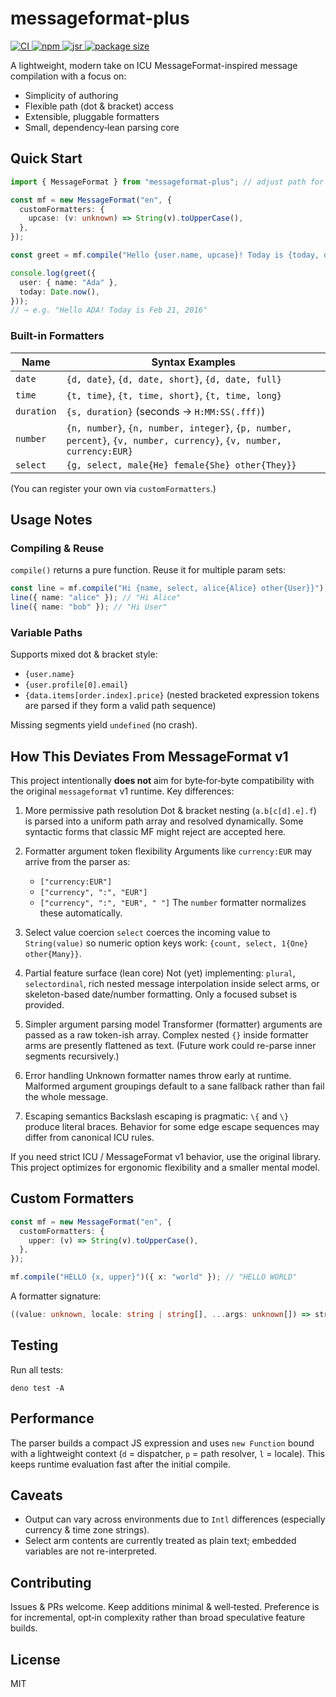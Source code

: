 # messageformat-plus

<a href="https://github.com/Marcisbee/messageformat-plus/actions">
  <img alt="CI" src="https://img.shields.io/github/actions/workflow/status/Marcisbee/messageformat-plus/main.yml?branch=main&style=flat-square" />
</a>
<a href="https://www.npmjs.com/package/messageformat-plus">
  <img alt="npm" src="https://img.shields.io/npm/v/messageformat-plus.svg?style=flat-square" />
</a>
<a href="https://jsr.io/@marcisbee/mf">
  <img alt="jsr" src="https://jsr.io/badges/@marcisbee/mf?style=flat-square" />
</a>
<a href="https://bundlephobia.com/result?p=messageformat-plus">
  <img alt="package size" src="https://deno.bundlejs.com/?q=messageformat-plus&badge=&badge-style=flat-square" />
</a>

A lightweight, modern take on ICU MessageFormat-inspired message compilation
with a focus on:

- Simplicity of authoring
- Flexible path (dot & bracket) access
- Extensible, pluggable formatters
- Small, dependency‑lean parsing core

## Quick Start

```ts
import { MessageFormat } from "messageformat-plus"; // adjust path for your environment

const mf = new MessageFormat("en", {
  customFormatters: {
    upcase: (v: unknown) => String(v).toUpperCase(),
  },
});

const greet = mf.compile("Hello {user.name, upcase}! Today is {today, date}.");

console.log(greet({
  user: { name: "Ada" },
  today: Date.now(),
}));
// → e.g. "Hello ADA! Today is Feb 21, 2016"
```

### Built-in Formatters

| Name       | Syntax Examples                                                                                                     |
| ---------- | ------------------------------------------------------------------------------------------------------------------- |
| `date`     | `{d, date}`, `{d, date, short}`, `{d, date, full}`                                                                  |
| `time`     | `{t, time}`, `{t, time, short}`, `{t, time, long}`                                                                  |
| `duration` | `{s, duration}` (seconds -> `H:MM:SS(.fff)`)                                                                        |
| `number`   | `{n, number}`, `{n, number, integer}`, `{p, number, percent}`, `{v, number, currency}`, `{v, number, currency:EUR}` |
| `select`   | `{g, select, male{He} female{She} other{They}}`                                                                     |

(You can register your own via `customFormatters`.)

## Usage Notes

### Compiling & Reuse

`compile()` returns a pure function. Reuse it for multiple param sets:

```ts
const line = mf.compile("Hi {name, select, alice{Alice} other{User}}");
line({ name: "alice" }); // "Hi Alice"
line({ name: "bob" }); // "Hi User"
```

### Variable Paths

Supports mixed dot & bracket style:

- `{user.name}`
- `{user.profile[0].email}`
- `{data.items[order.index].price}` (nested bracketed expression tokens are
  parsed if they form a valid path sequence)

Missing segments yield `undefined` (no crash).

## How This Deviates From MessageFormat v1

This project intentionally **does not** aim for byte‑for‑byte compatibility with
the original `messageformat` v1 runtime. Key differences:

1. More permissive path resolution Dot & bracket nesting (`a.b[c[d].e].f`) is
   parsed into a uniform path array and resolved dynamically. Some syntactic
   forms that classic MF might reject are accepted here.

2. Formatter argument token flexibility Arguments like `currency:EUR` may arrive
   from the parser as:
   - `["currency:EUR"]`
   - `["currency", ":", "EUR"]`
   - `["currency", ":", "EUR", " "]` The `number` formatter normalizes these
     automatically.

3. Select value coercion `select` coerces the incoming value to `String(value)`
   so numeric option keys work: `{count, select, 1{One} other{Many}}`.

4. Partial feature surface (lean core) Not (yet) implementing: `plural`,
   `selectordinal`, rich nested message interpolation inside select arms, or
   skeleton-based date/number formatting. Only a focused subset is provided.

5. Simpler argument parsing model Transformer (formatter) arguments are passed
   as a raw token-ish array. Complex nested `{}` inside formatter arms are
   presently flattened as text. (Future work could re-parse inner segments
   recursively.)

6. Error handling Unknown formatter names throw early at runtime. Malformed
   argument groupings default to a sane fallback rather than fail the whole
   message.

7. Escaping semantics Backslash escaping is pragmatic: `\{` and `\}` produce
   literal braces. Behavior for some edge escape sequences may differ from
   canonical ICU rules.

If you need strict ICU / MessageFormat v1 behavior, use the original library.
This project optimizes for ergonomic flexibility and a smaller mental model.

## Custom Formatters

```ts
const mf = new MessageFormat("en", {
  customFormatters: {
    upper: (v) => String(v).toUpperCase(),
  },
});

mf.compile("HELLO {x, upper}")({ x: "world" }); // "HELLO WORLD"
```

A formatter signature:

```ts
((value: unknown, locale: string | string[], ...args: unknown[]) => string);
```

## Testing

Run all tests:

```
deno test -A
```

## Performance

The parser builds a compact JS expression and uses `new Function` bound with a
lightweight context (`d` = dispatcher, `p` = path resolver, `l` = locale). This
keeps runtime evaluation fast after the initial compile.

## Caveats

- Output can vary across environments due to `Intl` differences (especially
  currency & time zone strings).
- Select arm contents are currently treated as plain text; embedded variables
  are not re-interpreted.

## Contributing

Issues & PRs welcome. Keep additions minimal & well‑tested. Preference is for
incremental, opt‑in complexity rather than broad speculative feature builds.

## License

MIT
